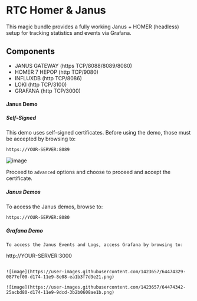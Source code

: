 # RTC Homer & Janus
This magic bundle provides a fully working Janus + HOMER (headless) setup for tracking statistics and events via Grafana.


## Components
* JANUS GATEWAY (https TCP/8088/8089/8080)
* HOMER 7 HEPOP (http TCP/9080)
* INFLUXDB (http TCP/8086)
* LOKI (http TCP/3100)
* GRAFANA (http TCP/3000)

#### Janus Demo

##### Self-Signed
This demo uses self-signed certificates. Before using the demo, those must be accepted by browsing to:
```
https://YOUR-SERVER:8089
```

![image](https://user-images.githubusercontent.com/1423657/64474359-6278b480-d174-11e9-8b12-2555063534c8.png)

Proceed to `advanced` options and choose to proceed and accept the certificate.

##### Janus Demos
To access the Janus demos, browse to:
```
https://YOUR-SERVER:8080
```

##### Grafana Demo
```
To access the Janus Events and Logs, access Grafana by browsing to:
```
http://YOUR-SERVER:3000
```

![image](https://user-images.githubusercontent.com/1423657/64474329-0877ef00-d174-11e9-8e08-ea1b3f7d9e21.png)

![image](https://user-images.githubusercontent.com/1423657/64474342-25acbd80-d174-11e9-9dcd-3b2b0608ae1b.png)




